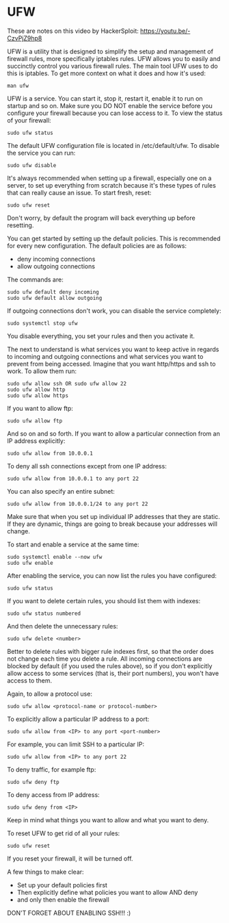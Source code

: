 # UFW 

These are notes on this video by HackerSploit:
https://youtu.be/-CzvPjZ9hp8 

UFW is a utility that is designed to simplify the setup and management of
firewall rules, more specifically iptables rules. UFW allows you to easily and
succinctly control you various firewall rules. The main tool UFW uses to do
this is iptables. To get more context on what it does and how it's used:

    man ufw 

UFW is a service. You can start it, stop it, restart it, enable it to run on
startup and so on. Make sure you DO NOT enable the service before you configure
your firewall because you can lose access to it. To view the status of your
firewall:

    sudo ufw status

The default UFW configuration file is located in /etc/default/ufw. To disable
the service you can run:

    sudo ufw disable

It's always recommended when setting up a firewall, especially one on a server,
to set up everything from scratch because it's these types of rules that can 
really cause an issue. To start fresh, reset:

    sudo ufw reset

Don't worry, by default the program will back everything up before resetting.

You can get started by setting up the default policies. This is recommended for
every new configuration. The default policies are as follows:

- deny incoming connections 
- allow outgoing connections

The commands are:

    sudo ufw default deny incoming
    sudo ufw default allow outgoing

If outgoing connections don't work, you can disable the service completely:

    sudo systemctl stop ufw 

You disable everything, you set your rules and then you activate it. 

The next to understand is what services you want to keep active in regards to
incoming and outgoing connections and what services you want to prevent from 
being accessed. Imagine that you want http/https and ssh to work. To allow them
run:

    sudo ufw allow ssh OR sudo ufw allow 22
    sudo ufw allow http 
    sudo ufw allow https 

If you want to allow ftp:

    sudo ufw allow ftp
    
And so on and so forth. If you want to allow a particular connection from an IP
address explicitly:

    sudo ufw allow from 10.0.0.1

To deny all ssh connections except from one IP address:

    sudo ufw allow from 10.0.0.1 to any port 22

You can also specify an entire subnet:

    sudo ufw allow from 10.0.0.1/24 to any port 22
    
Make sure that when you set up individual IP addresses that they are static. If
they are dynamic, things are going to break because your addresses will change.

To start and enable a service at the same time:

    sudo systemctl enable --now ufw 
	sudo ufw enable

After enabling the service, you can now list the rules you have configured:

	sudo ufw status

If you want to delete certain rules, you should list them with indexes:

	sudo ufw status numbered

And then delete the unnecessary rules:

	sudo ufw delete <number>

Better to delete rules with bigger rule indexes first, so that the order does
not change each time you delete a rule. 
All incoming connections are blocked by default (if you used the rules above),
so if you don't explicitly allow access to some services (that is, their port
numbers), you won't have access to them.

Again, to allow a protocol use:

	sudo ufw allow <protocol-name or protocol-number>

To explicitly allow a particular IP address to a port:

	sudo ufw allow from <IP> to any port <port-number>
	
For example, you can limit SSH to a particular IP:

	sudo ufw allow from <IP> to any port 22

To deny traffic, for example ftp:

	sudo ufw deny ftp

To deny access from IP address:

	sudo ufw deny from <IP>

Keep in mind what things you want to allow and what you want to deny.

To reset UFW to get rid of all your rules:

	sudo ufw reset

If you reset your firewall, it will be turned off.

A few things to make clear:

- Set up your default policies first 
- Then explicitly define what policies you want to allow AND deny
- and only then enable the firewall

DON'T FORGET ABOUT ENABLING SSH!!! :)

